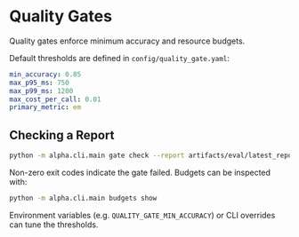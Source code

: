 # Quality Gates

Quality gates enforce minimum accuracy and resource budgets.

Default thresholds are defined in `config/quality_gate.yaml`:

```yaml
min_accuracy: 0.85
max_p95_ms: 750
max_p99_ms: 1200
max_cost_per_call: 0.01
primary_metric: em
```

## Checking a Report

```bash
python -m alpha.cli.main gate check --report artifacts/eval/latest_report.json
```

Non-zero exit codes indicate the gate failed. Budgets can be inspected
with:

```bash
python -m alpha.cli.main budgets show
```

Environment variables (e.g. `QUALITY_GATE_MIN_ACCURACY`) or CLI overrides
can tune the thresholds.
